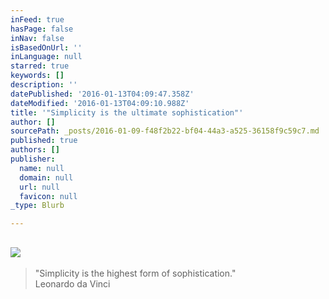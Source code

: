 ```yaml
---
inFeed: true
hasPage: false
inNav: false
isBasedOnUrl: ''
inLanguage: null
starred: true
keywords: []
description: ''
datePublished: '2016-01-13T04:09:47.358Z'
dateModified: '2016-01-13T04:09:10.988Z'
title: '"Simplicity is the ultimate sophistication"'
author: []
sourcePath: _posts/2016-01-09-f48f2b22-bf04-44a3-a525-36158f9c59c7.md
published: true
authors: []
publisher:
  name: null
  domain: null
  url: null
  favicon: null
_type: Blurb

---
```

## ![](https://s3-us-west-2.amazonaws.com/the-grid-img/p/02d1c33e74c687954d7871d5263f7bf388fc0289.jpg)

> "Simplicity is the highest form of sophistication."  
> Leonardo da Vinci